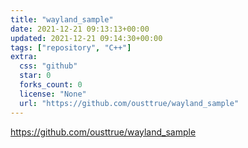 ```yaml
---
title: "wayland_sample"
date: 2021-12-21 09:13:13+00:00
updated: 2021-12-21 09:14:30+00:00
tags: ["repository", "C++"]
extra:
  css: "github"
  star: 0
  forks_count: 0
  license: "None"
  url: "https://github.com/ousttrue/wayland_sample"
---
```


<https://github.com/ousttrue/wayland_sample>

